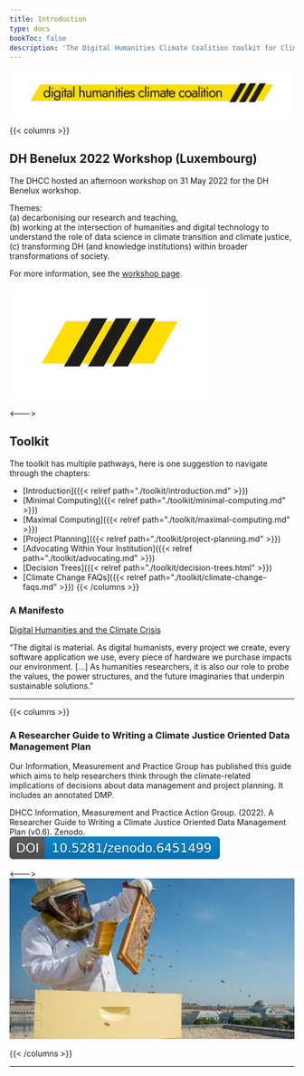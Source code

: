 ```yaml
---
title: Introduction
type: docs
bookToc: false
description: 'The Digital Humanities Climate Coalition toolkit for Climate Justice in humanities research.'
---
```


![The Digital Humanities Climate Coalition](DCHH_FINAL_LOWER_CASE_HAZARD.png)


{{< columns >}}
## DH Benelux 2022 Workshop (Luxembourg)

The DHCC hosted an afternoon workshop on 31 May 2022 for the DH Benelux workshop.

Themes: \
(a) decarbonising our research and teaching,\
(b) working at the intersection of humanities and digital technology to understand the role of data science in climate transition and climate justice,\
(c) transforming DH (and knowledge institutions) within broader transformations of society.

For more information, see the [workshop page](https://sas-dhrh.github.io/dhcc-toolkit/toolkit/dh-benelux-workshop-2022.html).

![DHCC.jpg](DCHH_FINAL_HAZARD.png)

<--->
## Toolkit

The toolkit has multiple pathways, here is one suggestion to navigate through the chapters:

- [Introduction]({{< relref path="./toolkit/introduction.md" >}})
- [Minimal Computing]({{< relref path="./toolkit/minimal-computing.md" >}})
- [Maximal Computing]({{< relref path="./toolkit/maximal-computing.md" >}})
- [Project Planning]({{< relref path="./toolkit/project-planning.md" >}})
- [Advocating Within Your Institution]({{< relref path="./toolkit/advocating.md" >}})
- [Decision Trees]({{< relref path="./toolkit/decision-trees.html" >}})
- [Climate Change FAQs]({{< relref path="./toolkit/climate-change-faqs.md" >}})
{{< /columns >}}


### A Manifesto

[Digital Humanities and the Climate Crisis](https://dhc-barnard.github.io/envdh/)

“The digital is material. As digital humanists, every project we create, every software application we use, every piece of hardware we purchase impacts our environment. [...] As humanities researchers, it is also our role to probe the values, the power structures, and the future imaginaries that underpin sustainable solutions.”

---

{{< columns >}}

### A Researcher Guide to Writing a Climate Justice Oriented Data Management Plan

Our Information, Measurement and Practice Group has published this guide which aims to help researchers think through the climate-related implications of decisions about data management and project planning.  It includes an annotated DMP.

DHCC Information, Measurement and Practice Action Group. (2022). A Researcher Guide to Writing a Climate Justice Oriented Data Management Plan (v0.6). Zenodo. [![button](./zenodo.6451499.svg)](https://doi.org/10.5281/zenodo.6451499)

<--->
![Beekeeper](beekeeper.jpg)

{{< /columns >}}

---
